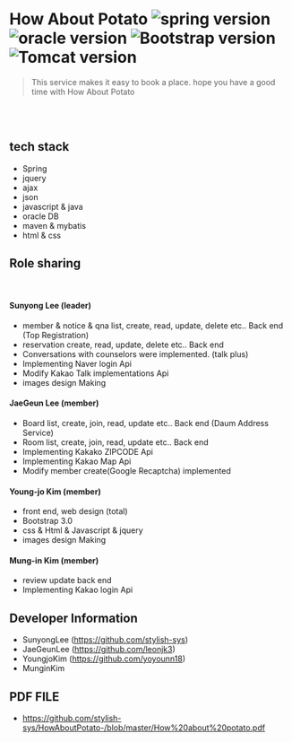 # How About Potato ![spring version](https://img.shields.io/badge/Spring-3.9.10-green) ![oracle version](https://img.shields.io/badge/oracle-19.1.0-lightgrey) ![Bootstrap version](https://img.shields.io/badge/Bootstrap-3.0-orange)![Tomcat version](https://img.shields.io/badge/Tomcat-8.5-red)
> This service makes it easy to book a place.
> hope you have a good time with How About Potato

<br><br>
## tech stack
- Spring
- jquery
- ajax
- json
- javascript & java
- oracle DB
- maven & mybatis
- html & css

## Role sharing
<br>

#### Sunyong Lee (leader)
- member & notice & qna list, create, read, update, delete etc.. Back end (Top Registration)
- reservation create, read, update, delete etc.. Back end
- Conversations with counselors were implemented. (talk plus)
- Implementing Naver login Api
- Modify Kakao Talk implementations Api
- images design Making

#### JaeGeun Lee (member)
- Board list, create, join, read, update etc.. Back end (Daum Address Service)
- Room list, create, join, read, update etc.. Back end
- Implementing Kakako ZIPCODE Api
- Implementing  Kakao Map Api
- Modify member create(Google Recaptcha) implemented

#### Young-jo Kim (member)
- front end, web design (total)
- Bootstrap 3.0
- css & Html & Javascript & jquery
- images design Making

#### Mung-in Kim (member)
- review update back end
- Implementing Kakao login Api

## Developer Information
- SunyongLee (https://github.com/stylish-sys)
- JaeGeunLee (https://github.com/leonjk3)
- YoungjoKim (https://github.com/yoyounn18)
- MunginKim

## PDF FILE
- https://github.com/stylish-sys/HowAboutPotato-/blob/master/How%20about%20potato.pdf

